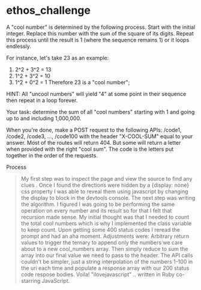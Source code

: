 # ethos_challenge

 A "cool number" is determined by the following process. Start with the initial integer.
 Replace this number with the sum of the square of its digits. Repeat this process
 until the result is 1 (where the sequence remains 1) or it loops endlessly.

 For instance, let's take 23 as an example:
 1. 2^2 + 3^2 = 13
 2. 1^2 + 3^2 = 10
 3. 1^2 + 0^2 = 1
 Therefore 23 is a "cool number";

 HINT: All "uncool numbers" will yield "4" at some point in their sequence then repeat in a loop forever.

 Your task: determine the sum of all "cool numbers" starting with 1 and going up to and including 1,000,000.

 When you're done, make a POST request to the following APIs:
 /code1, /code2, /code3, ..., /code100
 with the header
 "X-COOL-SUM" equal to your answer. Most of the routes will return 404. But some will return a letter when provided with the right "cool sum". The code is the letters put together in the order of the requests.


Process

> My first step was to inspect the page and view the source to find any clues .
> Once I found the directions were hidden by a {display: none} css property I was able to reveal them using javascript by changing the display to block in the devtools console.
> The next step was writing the algorithm. I figured I was going to be performing the same operation on every number and its result so for that I felt that recursion made sense.
> My initial thought was that I needed to count the total cool numbers which is why I implemented the class variable to keep count.
> Upon getting some 400 status codes I reread the prompt and had an aha moment. 
> Adjustments were: Arbitrary return values to trigger the ternary to append only the numbers we care about to a new cool_numbers array.
> Then simply reduce to sum the array into our final value we need to pass to the header.
> The API calls couldn't be simpler, just a string interpolation of the numbers 1-100 in the uri each time and populate a response array with our 200 status code respose bodies.
> Voila! "ilovejavascript" .. written in Ruby co-starring JavaScript.
